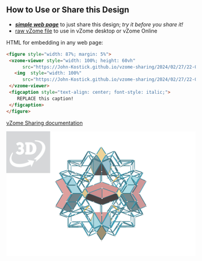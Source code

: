 
## How to Use or Share this Design

 - [***simple web page***](<https://John-Kostick.github.io/vzome-sharing/2024/02/27/22-04-05-Great-Dodecicosidodecahedron-Study/>) to just share this design; *try it before you share it!*
 - [raw vZome file](<https://raw.githubusercontent.com/John-Kostick/vzome-sharing/main/2024/02/27/22-04-05-Great-Dodecicosidodecahedron-Study/Great-Dodecicosidodecahedron-Study.vZome>) to use in vZome desktop or vZome Online
 
 HTML for embedding in any web page:
 ```html
<figure style="width: 87%; margin: 5%">
  <vzome-viewer style="width: 100%; height: 60vh"
       src="https://John-Kostick.github.io/vzome-sharing/2024/02/27/22-04-05-Great-Dodecicosidodecahedron-Study/Great-Dodecicosidodecahedron-Study.vZome" >
    <img  style="width: 100%"
       src="https://John-Kostick.github.io/vzome-sharing/2024/02/27/22-04-05-Great-Dodecicosidodecahedron-Study/Great-Dodecicosidodecahedron-Study.png" >
  </vzome-viewer>
  <figcaption style="text-align: center; font-style: italic;">
     REPLACE this caption!
  </figcaption>
</figure>
 ```

[vZome Sharing documentation](https://vzome.github.io/vzome/sharing.html#how-it-works)

![Image](<Great-Dodecicosidodecahedron-Study.png>)

